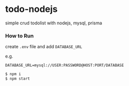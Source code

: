 # todo-nodejs

simple crud todolist with nodejs, mysql, prisma

### How to Run

create `.env` file and add `DATABASE_URL`

e.g.

```
DATABASE_URL=mysql://USER:PASSWORD@HOST:PORT/DATABASE
```

```bash
$ npm i
$ npm start
```
